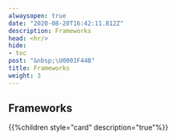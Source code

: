 ```yaml
---
alwaysopen: true
date: "2020-08-20T16:42:11.812Z"
description: Frameworks
head: <hr/>
hide:
- toc
post: "&nbsp;\U0001F44B"
title: Frameworks
weight: 3
---
```


## Frameworks

{{%children style="card" description="true"%}}
